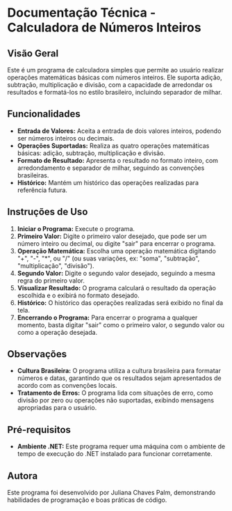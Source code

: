 # Documentação Técnica - Calculadora de Números Inteiros

## Visão Geral

Este é um programa de calculadora simples que permite ao usuário realizar operações matemáticas básicas com números inteiros. Ele suporta adição, subtração, multiplicação e divisão, com a capacidade de arredondar os resultados e formatá-los no estilo brasileiro, incluindo separador de milhar.

## Funcionalidades

- **Entrada de Valores:** Aceita a entrada de dois valores inteiros, podendo ser números inteiros ou decimais.
- **Operações Suportadas:** Realiza as quatro operações matemáticas básicas: adição, subtração, multiplicação e divisão.
- **Formato de Resultado:** Apresenta o resultado no formato inteiro, com arredondamento e separador de milhar, seguindo as convenções brasileiras.
- **Histórico:** Mantém um histórico das operações realizadas para referência futura.

## Instruções de Uso

1. **Iniciar o Programa:** Execute o programa.
2. **Primeiro Valor:** Digite o primeiro valor desejado, que pode ser um número inteiro ou decimal, ou digite "sair" para encerrar o programa.
3. **Operação Matemática:** Escolha uma operação matemática digitando "+", "-", "*", ou "/" (ou suas variações, ex: "soma", "subtração", "multiplicação", "divisão").
4. **Segundo Valor:** Digite o segundo valor desejado, seguindo a mesma regra do primeiro valor.
5. **Visualizar Resultado:** O programa calculará o resultado da operação escolhida e o exibirá no formato desejado.
6. **Histórico:** O histórico das operações realizadas será exibido no final da tela.
7. **Encerrando o Programa:** Para encerrar o programa a qualquer momento, basta digitar "sair" como o primeiro valor, o segundo valor ou como a operação desejada.

## Observações

- **Cultura Brasileira:** O programa utiliza a cultura brasileira para formatar números e datas, garantindo que os resultados sejam apresentados de acordo com as convenções locais.
- **Tratamento de Erros:** O programa lida com situações de erro, como divisão por zero ou operações não suportadas, exibindo mensagens apropriadas para o usuário.

## Pré-requisitos

- **Ambiente .NET:** Este programa requer uma máquina com o ambiente de tempo de execução do .NET instalado para funcionar corretamente.

## Autora

Este programa foi desenvolvido por Juliana Chaves Palm, demonstrando habilidades de programação e boas práticas de código.
